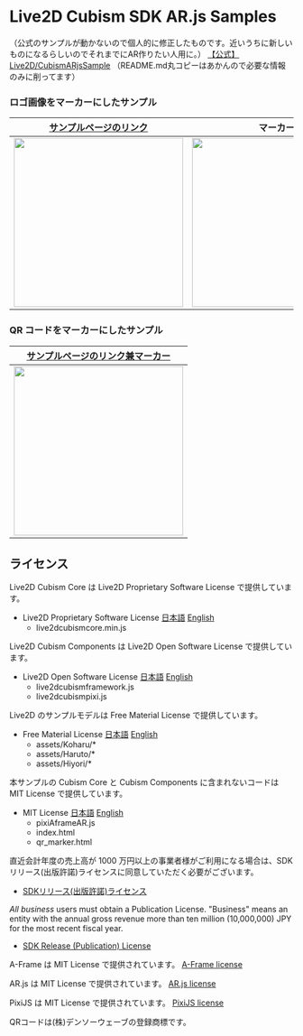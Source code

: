 ﻿# Live2D Cubism SDK AR.js Samples
（公式のサンプルが動かないので個人的に修正したものです。近いうちに新しいものになるらしいのでそれまでにAR作りたい人用に。）
[【公式】Live2D/CubismARjsSample](https://github.com/Live2D/CubismARjsSample)
（README.md丸コピーはあかんので必要な情報のみに削ってます）


### ロゴ画像をマーカーにしたサンプル
|[サンプルページのリンク](https://taninatsumi.github.io/C97_AR/)|マーカー|
|---|---|
|<img src="https://taninatsumi.github.io/C97_AR/assets/logo_qr.png" width="300px">|<img src="https://taninatsumi.github.io/C97_AR/assets/logo_marker.png" width="300px">|

### QR コードをマーカーにしたサンプル
|[サンプルページのリンク兼マーカー](https://taninatsumi.github.io/C97_AR/qr_marker.html)|
|---|
|<img src="https://taninatsumi.github.io/C97_AR/assets/qr_marker.png" width="300px">|




## ライセンス
Live2D Cubism Core は Live2D Proprietary Software License で提供しています。
 - Live2D Proprietary Software License 
[日本語](http://www.live2d.com/eula/live2d-proprietary-software-license-agreement_jp.html) 
[English](http://www.live2d.com/eula/live2d-proprietary-software-license-agreement_en.html) 
   - live2dcubismcore.min.js

Live2D Cubism Components は Live2D Open Software License で提供しています。
- Live2D Open Software License 
[日本語](http://www.live2d.com/eula/live2d-open-software-license-agreement_jp.html) 
[English](http://www.live2d.com/eula/live2d-open-software-license-agreement_en.html) 
   - live2dcubismframework.js
   - live2dcubismpixi.js

Live2D のサンプルモデルは Free Material License で提供しています。
- Free Material License 
[日本語](http://www.live2d.com/eula/live2d-free-material-license-agreement_jp.html) 
[English](http://www.live2d.com/eula/live2d-free-material-license-agreement_en.html) 
   - assets/Koharu/*
   - assets/Haruto/*
   - assets/Hiyori/*

本サンプルの Cubism Core と Cubism Components に含まれないコードは MIT License で提供しています。
 - MIT License
[日本語](https://ja.osdn.net/projects/opensource/wiki/licenses%2FMIT_license)
[English](https://opensource.org/licenses/mit-license.php)
   - pixiAframeAR.js
   - index.html
   - qr_marker.html

直近会計年度の売上高が 1000 万円以上の事業者様がご利用になる場合は、SDKリリース(出版許諾)ライセンスに同意していただく必要がございます。 
- [SDKリリース(出版許諾)ライセンス](http://www.live2d.com/ja/products/releaselicense) 

*All business* users must obtain a Publication License. "Business" means an entity  with the annual gross revenue more than ten million (10,000,000) JPY for the most recent fiscal year.
- [SDK Release (Publication) License](http://www.live2d.com/en/products/releaselicense) 

A-Frame は MIT License で提供されています。
[A-Frame license](https://github.com/aframevr/aframe/blob/master/LICENSE)

AR.js は MIT License で提供されています。
[AR.js license](https://github.com/jeromeetienne/AR.js/blob/master/LICENSE.txt)

PixiJS は MIT License で提供されています。
[PixiJS license](https://github.com/pixijs/pixi.js/blob/dev/LICENSE)

QRコードは(株)デンソーウェーブの登録商標です。

